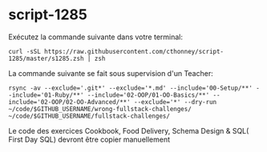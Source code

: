 # script-1285

Exécutez la commande suivante dans votre terminal:

```curl -sSL https://raw.githubusercontent.com/cthonney/script-1285/master/s1285.zsh | zsh```

La commande suivante se fait sous supervision d'un Teacher:

```rsync -av --exclude='.git*' --exclude='*.md' --include='00-Setup/**' --include='01-Ruby/**' --include='02-OOP/01-OO-Basics/**' --include='02-OOP/02-OO-Advanced/**' --exclude='*' --dry-run ~/code/$GITHUB_USERNAME/wrong-fullstack-challenges/ ~/code/$GITHUB_USERNAME/fullstack-challenges/```

Le code des exercices Cookbook, Food Delivery, Schema Design & SQL( First Day SQL) devront être copier manuellement 

